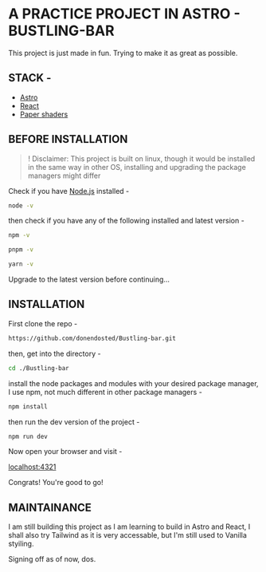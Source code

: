 # A PRACTICE PROJECT IN ASTRO - BUSTLING-BAR

This project is just made in fun. Trying to make it as great as possible.

## STACK -

- [Astro](https://astro.build/)
- [React](https://react.dev/)
- [Paper shaders](https://github.com/paper-design/shaders)


## BEFORE INSTALLATION

> ! Disclaimer: This project is built on linux, though it would be installed in the same way in other OS, installing and upgrading the package managers might differ

Check if you have [Node.js](https://nodejs.org/) installed -

```bash
node -v
```

then check if you have any of the following installed and latest version -

```bash
npm -v
```

```bash
pnpm -v
```

```bash
yarn -v
```

Upgrade to the latest version before continuing...



## INSTALLATION

First clone the repo -

```bash
https://github.com/donendosted/Bustling-bar.git
```

then, get into the directory -

```bash
cd ./Bustling-bar
```

install the node packages and modules with your desired package manager, I use npm, not much different in other package managers -

```bash
npm install
```

then run the dev version of the project -

```bash
npm run dev
```

Now open your browser and visit -

[localhost:4321](localhost:4321)


Congrats! You're good to go!


## MAINTAINANCE

I am still building this project as I am learning to build in Astro and React, I shall also try Tailwind as it is very accessable, but I'm still used to Vanilla styiling. 

Signing off as of now, dos.